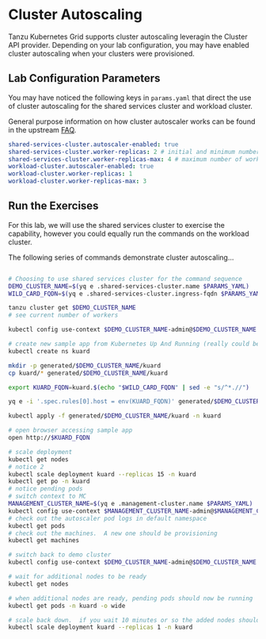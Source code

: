 # Cluster Autoscaling

Tanzu Kubernetes Grid supports cluster autoscaling leveragin the Cluster API provider.  Depending on your lab configuration, you may have enabled cluster autoscaling when your clusters were provisioned.

## Lab Configuration Parameters

You may have noticed the following keys in `params.yaml` that direct the use of cluster autoscaling for the shared services cluster and workload cluster.

General purpose information on how cluster autoscaler works can be found in the upstream [FAQ](https://github.com/kubernetes/autoscaler/blob/master/cluster-autoscaler/FAQ.md).

```yaml
shared-services-cluster.autoscaler-enabled: true
shared-services-cluster.worker-replicas: 2 # initial and minimum number of worker nodes
shared-services-cluster.worker-replicas-max: 4 # maximum number of worker nodes
workload-cluster.autoscaler-enabled: true
workload-cluster.worker-replicas: 1
workload-cluster.worker-replicas-max: 3
```

## Run the Exercises

For this lab, we will use the shared services cluster to exercise the capability, however you could equally run the commands on the workload cluster.

The following series of commands demonstrate cluster autoscaling...

```bash

# Choosing to use shared services cluster for the command sequence
DEMO_CLUSTER_NAME=$(yq e .shared-services-cluster.name $PARAMS_YAML)
WILD_CARD_FQDN=$(yq e .shared-services-cluster.ingress-fqdn $PARAMS_YAML)

tanzu cluster get $DEMO_CLUSTER_NAME
# see current number of workers

kubectl config use-context $DEMO_CLUSTER_NAME-admin@$DEMO_CLUSTER_NAME

# create new sample app from Kubernetes Up And Running (really could be any app)
kubectl create ns kuard

mkdir -p generated/$DEMO_CLUSTER_NAME/kuard
cp kuard/* generated/$DEMO_CLUSTER_NAME/kuard

export KUARD_FQDN=kuard.$(echo "$WILD_CARD_FQDN" | sed -e "s/^*.//")

yq e -i '.spec.rules[0].host = env(KUARD_FQDN)' generated/$DEMO_CLUSTER_NAME/kuard/ingress.yaml

kubectl apply -f generated/$DEMO_CLUSTER_NAME/kuard -n kuard

# open browser accessing sample app
open http://$KUARD_FQDN

# scale deployment
kubectl get nodes
# notice 2
kubectl scale deployment kuard --replicas 15 -n kuard
kubectl get po -n kuard
# notice pending pods
# switch context to MC
MANAGEMENT_CLUSTER_NAME=$(yq e .management-cluster.name $PARAMS_YAML)
kubectl config use-context $MANAGEMENT_CLUSTER_NAME-admin@$MANAGEMENT_CLUSTER_NAME
# check out the autoscaler pod logs in default namespace
kubectl get pods
# check out the machines.  A new one should be provisioning
kubectl get machines

# switch back to demo cluster
kubectl config use-context $DEMO_CLUSTER_NAME-admin@$DEMO_CLUSTER_NAME

# wait for additional nodes to be ready
kubectl get nodes

# when additional nodes are ready, pending pods should now be running
kubectl get pods -n kuard -o wide

# scale back down.  if you wait 10 minutes or so the added nodes should be removed.
kubectl scale deployment kuard --replicas 1 -n kuard

```